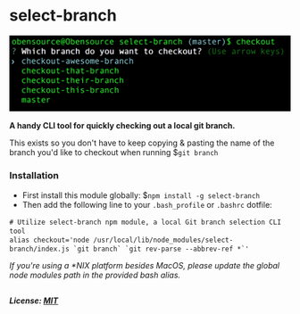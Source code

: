 # select-branch

<img src="selection.png" alt="Checkout" width="525px"/>

__A handy CLI tool for quickly checking out a local git branch.__

This exists so you don't have to keep copying & pasting the name of the branch you'd like to checkout when running $`git branch`

### Installation
* First install this module globally: $`npm install -g select-branch`
* Then add the following line to your `.bash_profile` or `.bashrc` dotfile:
```
# Utilize select-branch npm module, a local Git branch selection CLI tool
alias checkout='node /usr/local/lib/node_modules/select-branch/index.js `git branch` `git rev-parse --abbrev-ref *`'
```
_If you're using a *NIX platform besides MacOS, please update the global node modules path in the provided bash alias._
## 
##### License: [MIT](https://opensource.org/licenses/MIT)
